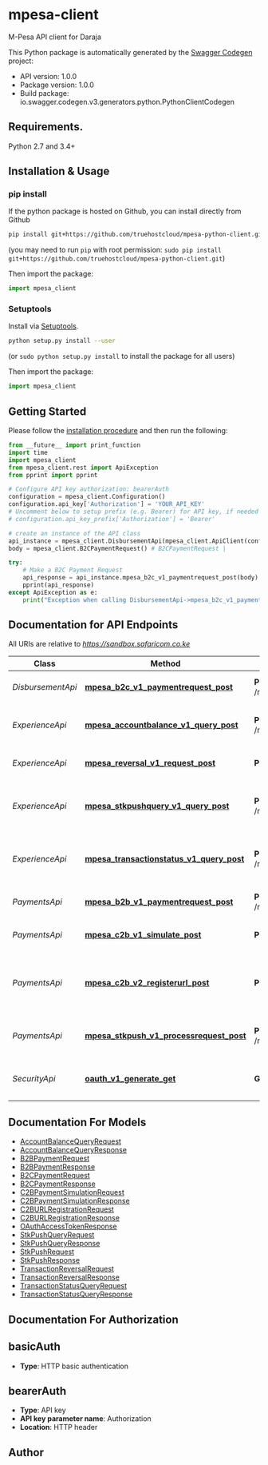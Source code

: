 # mpesa-client
M-Pesa API client for Daraja

This Python package is automatically generated by the [Swagger Codegen](https://github.com/swagger-api/swagger-codegen) project:

- API version: 1.0.0
- Package version: 1.0.0
- Build package: io.swagger.codegen.v3.generators.python.PythonClientCodegen

## Requirements.

Python 2.7 and 3.4+

## Installation & Usage
### pip install

If the python package is hosted on Github, you can install directly from Github

```sh
pip install git+https://github.com/truehostcloud/mpesa-python-client.git
```
(you may need to run `pip` with root permission: `sudo pip install git+https://github.com/truehostcloud/mpesa-python-client.git`)

Then import the package:
```python
import mpesa_client 
```

### Setuptools

Install via [Setuptools](http://pypi.python.org/pypi/setuptools).

```sh
python setup.py install --user
```
(or `sudo python setup.py install` to install the package for all users)

Then import the package:
```python
import mpesa_client
```

## Getting Started

Please follow the [installation procedure](#installation--usage) and then run the following:

```python
from __future__ import print_function
import time
import mpesa_client
from mpesa_client.rest import ApiException
from pprint import pprint

# Configure API key authorization: bearerAuth
configuration = mpesa_client.Configuration()
configuration.api_key['Authorization'] = 'YOUR_API_KEY'
# Uncomment below to setup prefix (e.g. Bearer) for API key, if needed
# configuration.api_key_prefix['Authorization'] = 'Bearer'

# create an instance of the API class
api_instance = mpesa_client.DisbursementApi(mpesa_client.ApiClient(configuration))
body = mpesa_client.B2CPaymentRequest() # B2CPaymentRequest | 

try:
    # Make a B2C Payment Request
    api_response = api_instance.mpesa_b2c_v1_paymentrequest_post(body)
    pprint(api_response)
except ApiException as e:
    print("Exception when calling DisbursementApi->mpesa_b2c_v1_paymentrequest_post: %s\n" % e)
```

## Documentation for API Endpoints

All URIs are relative to *https://sandbox.safaricom.co.ke*

Class | Method | HTTP request | Description
------------ | ------------- | ------------- | -------------
*DisbursementApi* | [**mpesa_b2c_v1_paymentrequest_post**](docs/DisbursementApi.md#mpesa_b2c_v1_paymentrequest_post) | **POST** /mpesa/b2c/v1/paymentrequest | Make a B2C Payment Request
*ExperienceApi* | [**mpesa_accountbalance_v1_query_post**](docs/ExperienceApi.md#mpesa_accountbalance_v1_query_post) | **POST** /mpesa/accountbalance/v1/query | Make an Account Balance query
*ExperienceApi* | [**mpesa_reversal_v1_request_post**](docs/ExperienceApi.md#mpesa_reversal_v1_request_post) | **POST** /mpesa/reversal/v1/request | Reverse an M-Pesa Transaction
*ExperienceApi* | [**mpesa_stkpushquery_v1_query_post**](docs/ExperienceApi.md#mpesa_stkpushquery_v1_query_post) | **POST** /mpesa/stkpushquery/v1/query | Query the status of a Lipa na M-Pesa Online Payment
*ExperienceApi* | [**mpesa_transactionstatus_v1_query_post**](docs/ExperienceApi.md#mpesa_transactionstatus_v1_query_post) | **POST** /mpesa/transactionstatus/v1/query | Query the Transaction Status of an M-Pesa Transaction
*PaymentsApi* | [**mpesa_b2b_v1_paymentrequest_post**](docs/PaymentsApi.md#mpesa_b2b_v1_paymentrequest_post) | **POST** /mpesa/b2b/v1/paymentrequest | Make a B2B Payment Request
*PaymentsApi* | [**mpesa_c2b_v1_simulate_post**](docs/PaymentsApi.md#mpesa_c2b_v1_simulate_post) | **POST** /mpesa/c2b/v1/simulate | Simulate a C2B Payment
*PaymentsApi* | [**mpesa_c2b_v2_registerurl_post**](docs/PaymentsApi.md#mpesa_c2b_v2_registerurl_post) | **POST** /mpesa/c2b/v2/registerurl | Register C2B Confirmation and Validation URLs
*PaymentsApi* | [**mpesa_stkpush_v1_processrequest_post**](docs/PaymentsApi.md#mpesa_stkpush_v1_processrequest_post) | **POST** /mpesa/stkpush/v1/processrequest | Initiate a Lipa na M-Pesa Online Payment
*SecurityApi* | [**oauth_v1_generate_get**](docs/SecurityApi.md#oauth_v1_generate_get) | **GET** /oauth/v1/generate | Generate an OAuth Access Token

## Documentation For Models

 - [AccountBalanceQueryRequest](docs/AccountBalanceQueryRequest.md)
 - [AccountBalanceQueryResponse](docs/AccountBalanceQueryResponse.md)
 - [B2BPaymentRequest](docs/B2BPaymentRequest.md)
 - [B2BPaymentResponse](docs/B2BPaymentResponse.md)
 - [B2CPaymentRequest](docs/B2CPaymentRequest.md)
 - [B2CPaymentResponse](docs/B2CPaymentResponse.md)
 - [C2BPaymentSimulationRequest](docs/C2BPaymentSimulationRequest.md)
 - [C2BPaymentSimulationResponse](docs/C2BPaymentSimulationResponse.md)
 - [C2BURLRegistrationRequest](docs/C2BURLRegistrationRequest.md)
 - [C2BURLRegistrationResponse](docs/C2BURLRegistrationResponse.md)
 - [OAuthAccessTokenResponse](docs/OAuthAccessTokenResponse.md)
 - [StkPushQueryRequest](docs/StkPushQueryRequest.md)
 - [StkPushQueryResponse](docs/StkPushQueryResponse.md)
 - [StkPushRequest](docs/StkPushRequest.md)
 - [StkPushResponse](docs/StkPushResponse.md)
 - [TransactionReversalRequest](docs/TransactionReversalRequest.md)
 - [TransactionReversalResponse](docs/TransactionReversalResponse.md)
 - [TransactionStatusQueryRequest](docs/TransactionStatusQueryRequest.md)
 - [TransactionStatusQueryResponse](docs/TransactionStatusQueryResponse.md)

## Documentation For Authorization


## basicAuth

- **Type**: HTTP basic authentication

## bearerAuth

- **Type**: API key
- **API key parameter name**: Authorization
- **Location**: HTTP header


## Author


